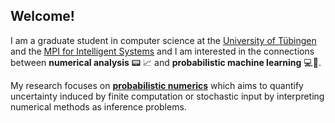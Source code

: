 ## Welcome!
<!--
**JonathanWenger/JonathanWenger** is a ✨ _special_ ✨ repository because its `README.md` (this file) appears on your GitHub profile.
-->

I am a graduate student in computer science at the [University of Tübingen](https://uni-tuebingen.de/en/) and the [MPI for Intelligent Systems](https://www.is.mpg.de/en) and I am interested in the connections between **numerical analysis** 📟 📈 and **probabilistic machine learning** 💻🧠. 

My research focuses on [**probabilistic numerics**](http://probabilistic-numerics.org/) which aims to quantify uncertainty induced by finite computation or stochastic input by interpreting numerical methods as inference problems.
